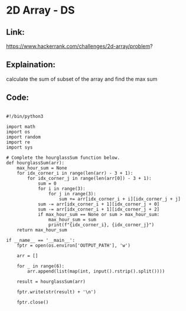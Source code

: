 # 2D Array - DS 

## Link:

https://www.hackerrank.com/challenges/2d-array/problem?

## Explaination:

calculate the sum of subset of the array and find the max sum

## Code:

```

#!/bin/python3

import math
import os
import random
import re
import sys

# Complete the hourglassSum function below.
def hourglassSum(arr):
    max_hour_sum = None
    for idx_corner_i in range(len(arr) - 3 + 1):
        for idx_corner_j in range(len(arr[0]) - 3 + 1):
            sum = 0
            for i in range(3):
                for j in range(3):
                    sum += arr[idx_corner_i + i][idx_corner_j + j]
            sum -= arr[idx_corner_i + 1][idx_corner_j + 0]
            sum -= arr[idx_corner_i + 1][idx_corner_j + 2]
            if max_hour_sum == None or sum > max_hour_sum:
                max_hour_sum = sum
                print(f"{idx_corner_i}, {idx_corner_j}")
    return max_hour_sum

if __name__ == '__main__':
    fptr = open(os.environ['OUTPUT_PATH'], 'w')

    arr = []

    for _ in range(6):
        arr.append(list(map(int, input().rstrip().split())))

    result = hourglassSum(arr)

    fptr.write(str(result) + '\n')

    fptr.close()


```
